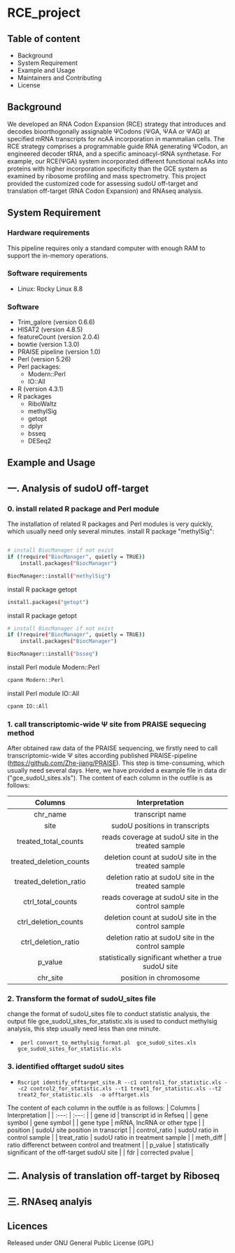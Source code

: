 # RCE_project
## Table of content
* Background
* System Requirement
* Example and Usage
* Maintainers and Contributing
* License

## Background
We developed an RNA Codon Expansion (RCE) strategy that introduces and decodes bioorthogonally assignable ΨCodons (ΨGA, ΨAA or ΨAG) at specified mRNA transcripts for ncAA incorporation in mammalian cells. The RCE strategy comprises a programmable guide RNA generating ΨCodon, an engineered decoder tRNA, and a specific aminoacyl-tRNA synthetase. For example, our RCE(ΨGA) system incorporated different functional ncAAs into proteins with higher incorporation specificity than the GCE system as examined by ribosome profiling and mass spectrometry. This project provided the customized code for assessing sudoU off-target and translation off-target (RNA Codon Expansion) and RNAseq analysis.



## System Requirement



### Hardware requirements
This pipeline requires only a standard computer with enough RAM to support the in-memory operations.

### Software requirements
- Linux: Rocky Linux 8.8

### Software 
- Trim_galore (version 0.6.6)
- HISAT2 (version 4.8.5)
- featureCount (version 2.0.4)
- bowtie (version 1.3.0)
- PRAISE pipeline (version 1.0)
- Perl (version 5.26)
- Perl packages:
  - Modern::Perl
  - IO::All
- R (version 4.3.1)
- R packages
  - RiboWaltz
  - methylSig
  - getopt
  - dplyr
  - bsseq
  - DESeq2 


## Example and Usage
## 一. Analysis of sudoU off-target
### 0. install related R package and Perl module
The installation of related R packages and Perl modules is very quickly, which usually need only several minutes.
install  R package "methylSig":
```bash

# install BiocManager if not exist
if (!require("BiocManager", quietly = TRUE))
    install.packages("BiocManager")

BiocManager::install("methylSig")
```

install R package getopt

```bash
install.packages("getopt")
```
install R package getopt

```bash
# install BiocManager if not exist
if (!require("BiocManager", quietly = TRUE))
    install.packages("BiocManager")

BiocManager::install("bsseq")
```

install Perl module Modern::Perl
```bash
cpanm Modern::Perl
```

install Perl module IO::All
```bash
cpanm IO::All
```

### 1. call transcriptomic-wide Ψ site from PRAISE sequecing method
After obtained raw data of the PRAISE sequencing, we firstly need to call transcriptomic-wide Ψ sites according published PRAISE-pipeline (https://github.com/Zhe-jiang/PRAISE). This step is time-consuming, which usually need several days. Here, we have provided a example file in data dir ("gce_sudoU_sites.xls"). The content of each column in the outfile is as follows:

| Columns | Interpretation |
| :---: | :---: |
| chr_name | transcript name |
| site | sudoU positions in transcripts |
| treated_total_counts | reads coverage at sudoU site in the treated sample |
| treated_deletion_counts | deletion count at sudoU site in the treated sample  |
| treated_deletion_ratio | deletion ratio at sudoU site in the treated sample |
| ctrl_total_counts | reads coverage at sudoU site in the control sample |
| ctrl_deletion_counts |  deletion count at sudoU site in the control sample |
| ctrl_deletion_ratio | deletion ratio at sudoU site in the control sample |
| p_value |  statistically significant whether a true sudoU site |
| chr_site | position in chromosome |

### 2. Transform the format of sudoU_sites file
change the format of sudoU_sites file to conduct statistic analysis, the output file gce_sudoU_sites_for_statistic.xls is used to conduct methylsig analysis, this step usually need less than one minute.
* ``` perl convert_to_methylsig_format.pl  gce_sudoU_sites.xls  gce_sudoU_sites_for_statistic.xls```

### 3. identified offtarget sudoU sites
* ``` Rscript identify_offtarget_site.R --c1 control1_for_statistic.xls --c2 control2_for_statistic.xls --t1 treat1_for_statistic.xls --t2 treat2_for_statistic.xls  -o offtarget.xls ```

The content of each column in the outfile is as follows:
| Columns | Interpretation |
| :---: | :---: |
| gene id | transcript id in Refseq |
| gene symbol | gene symbol |
| gene type | mRNA, lncRNA or other type |
| position | sudoU site position in transcript  |
| control_ratio | sudoU ratio in control sample |
| treat_ratio | sudoU ratio in treatment sample |
| meth_diff |  ratio differenct between control and treatment |
| p_value |  statistically significant of the off-target sudoU site |
| fdr | corrected pvalue |


## 二. Analysis of translation off-target by Riboseq


## 三. RNAseq analyis


## Licences
Released under GNU General Public License (GPL)
 
